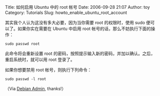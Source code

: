 Title: 如何启用 Ubuntu 中的 root 帐号
Date: 2006-09-28 21:07
Author: toy
Category: Tutorials
Slug: howto_enable_ubuntu_root_account

其实我个人认为这没有多大必要，因为当你需要 root 的权限时，使用 sudo
便可以了。如果你实在需要在 Ubuntu 中启用 root
帐号的话，那么不妨执行下面的操作：

    sudo passwd root

此命令将会重新设置 root
的密码，按照提示输入新的密码，并加以确认。之后，重启系统时，就可以用
root 登录了。

如果你想要禁用 root 帐号，则执行下列命令：

    sudo passwd -l root

（Via [Debian
Admin](http://www.debianadmin.com/enable-and-disable-ubuntu-root-password.html),
thanks!）
